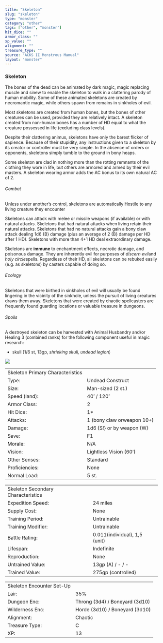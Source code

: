 ```yaml
---
title: "Skeleton"
slug: "skeleton"
type: "monster"
category: "other"
tags: ["other", "monster"]
hit_dice: ""
armor_class: ""
xp_value: ""
alignment: ""
treasure_type: ""
source: "ACKS II Monstrous Manual"
layout: "monster"
---
```


### Skeleton

The bones of the dead can be animated by dark magic, magic replacing muscle and sinew to enable the
skeleton to walk in a clattering parody of human mobility. Some of these animated skeletons are
created by necromantic magic, while others spawn from remains in sinkholes of evil.

Most skeletons are created from human bones, but the bones of other creatures can be used, provided
they are relatively intact. A skeleton created from non-human bones has a number of HD equal to what
the creature possessed in life (excluding class levels).

Despite their clattering animus, skeletons have only the barest flicker of sapience. Because of
their stupidity, any instructions given to a skeleton by its creator or controller must be very
simple. In the absence of orders or opponents, skeletons simply tumble to the ground in bony heaps.

Some skeleton are clad in nothing more than the rotting remnants of the clothing they wore in life,
but others are armored and armed by their evil masters. A skeleton wearing armor adds the AC bonus
to its own natural AC of 2.

###### Combat

Unless under another’s control, skeletons are automatically Hostile to any living creature they
encounter

Skeletons can attack with melee or missile weapons (if available) or with natural attacks.
Skeletons that had natural attacks when living retain their natural attacks. Skeletons that had no
natural attacks gain a bony claw attack dealing 1d6 {B} damage (plus an average of 2 {B} damage per
HD after 1 HD). Skeletons with more than 4+1 HD deal extraordinary damage.

Skeletons are **immune** to enchantment effects, necrotic damage, and poisonous damage. They are
inherently evil for purposes of *discern evil*and *holy circle*spells. Regardless of their HD, all
skeletons can be rebuked easily (e.g. as skeletons) by casters capable of doing so.

###### Ecology

Skeletons that were birthed in sinkholes of evil will usually be found lingering in the vicinity of
the sinkhole, unless the pursuit of living creatures draws them away. Skeletons that were created by
chaotic spellcasters are frequently found guarding locations or valuable treasure in dungeons.

###### Spoils

A destroyed skeleton can be harvested with Animal Husbandry and/or Healing 3 (combined ranks) for
the following component useful in magic research:

* skull (1/6 st, 13gp, *shrieking skull, undead legion*)

![](data:image/png;base64...)

|  |  |
| --- | --- |
| Skeleton Primary Characteristics | |
| Type: | Undead Construct |
| Size: | Man-sized (2 st.) |
| Speed (land): | 40’ / 120’ |
| Armor Class: | 2 |
| Hit Dice: | 1\* |
| Attacks: | 1 (bony claw orweapon 10+) |
| Damage: | 1d6 {S!} or by weapon {W} |
| Save: | F1 |
| Morale: | N/A |
| Vision: | Lightless Vision (60’) |
| Other Senses: | Standard |
| Proficiencies: | None |
| Normal Load: | 5 st. |

|  |  |
| --- | --- |
| Skeleton Secondary Characteristics | |
| Expedition Speed: | 24 miles |
| Supply Cost: | None |
| Training Period: | Untrainable |
| Training Modifier: | Untrainable |
| Battle Rating: | 0.011(individual), 1,5 (unit) |
| Lifespan: | Indefinite |
| Reproduction: | None |
| Untrained Value: | 13gp (A) / - / - |
| Trained Value: | 275gp (controlled) |

|  |  |
| --- | --- |
| Skeleton Encounter Set-Up | |
| Lair: | 35% |
| Dungeon Enc: | Throng (3d4) / Boneyard (3d10) |
| Wilderness Enc: | Horde (3d10) / Boneyard (3d10) |
| Alignment: | Chaotic |
| Treasure Type: | C |
| XP: | 13 |
